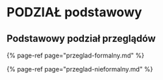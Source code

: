 # PODZIAŁ podstawowy

## **Podstawowy podział przeglądów**

{% page-ref page="przeglad-formalny.md" %}

{% page-ref page="przeglad-nieformalny.md" %}



